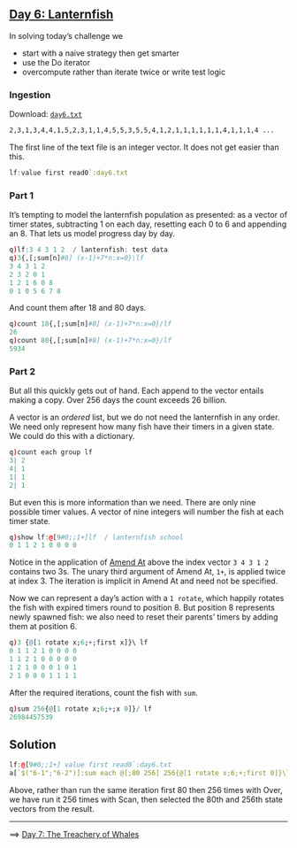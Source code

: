 ## [Day 6: Lanternfish](https://adventofcode.com/2021/day/6)

In solving today’s challenge we

* start with a naive strategy then get smarter
* use the Do iterator
* overcompute rather than iterate twice or write test logic


### Ingestion

Download: [`day6.txt`](./data/day6.txt)

```txt
2,3,1,3,4,4,1,5,2,3,1,1,4,5,5,3,5,5,4,1,2,1,1,1,1,1,1,4,1,1,1,4 ...
```
The first line of the text file is an integer vector. It does not get easier than this.

```q
lf:value first read0`:day6.txt
```


### Part 1

It’s tempting to model the lanternfish population as presented: as a vector of timer states, subtracting 1 on each day, resetting each 0 to 6 and appending an 8.
That lets us model progress day by day.
```q
q)lf:3 4 3 1 2  / lanternfish: test data
q)3{,[;sum[n]#8] (x-1)+7*n:x=0}\lf
3 4 3 1 2
2 3 2 0 1
1 2 1 6 0 8
0 1 0 5 6 7 8
```
And count them after 18 and 80 days.
```q
q)count 18{,[;sum[n]#8] (x-1)+7*n:x=0}/lf
26
q)count 80{,[;sum[n]#8] (x-1)+7*n:x=0}/lf
5934
```

### Part 2

But all this quickly gets out of hand. 
Each append to the vector entails making a copy.
Over 256 days the count exceeds 26 billion. 

A vector is an *ordered* list, but we do not need the lanternfish in any order. We need only represent how many fish have their timers in a given state. 
We could do this with a dictionary. 
```q
q)count each group lf
3| 2
4| 1
1| 1
2| 1
```
But even this is more information than we need. There are only nine possible timer values. 
A vector of nine integers will number the fish at each timer state.
```q
q)show lf:@[9#0;;1+]lf  / lanternfish school
0 1 1 2 1 0 0 0 0
```
Notice in the application of [Amend At](https://code.kx.com/q/ref/amend/) above the index vector `3 4 3 1 2` contains two 3s. 
The unary third argument of Amend At, `1+`, is applied twice at index 3. 
The iteration is implicit in Amend At and need not be specified. 

Now we can represent a day’s action with a `1 rotate`, which happily rotates the fish with expired timers round to position 8. 
But position 8 represents newly spawned fish: we also need to reset their parents’ timers by adding them at position 6.
```q
q)3 {@[1 rotate x;6;+;first x]}\ lf
0 1 1 2 1 0 0 0 0
1 1 2 1 0 0 0 0 0
1 2 1 0 0 0 1 0 1
2 1 0 0 0 1 1 1 1
```
After the required iterations, count the fish with `sum`.
```q
q)sum 256{@[1 rotate x;6;+;x 0]}/ lf
26984457539
```

## Solution

```q
lf:@[9#0;;1+] value first read0`:day6.txt
a[`$("6-1";"6-2")]:sum each @[;80 256] 256{@[1 rotate x;6;+;first 0]}\lf
```
Above, rather than run the same iteration first 80 then 256 times with Over, we have run it 256 times with Scan, then selected the 80th and 256th state vectors from the result. 

---
==>
[Day 7: The Treachery of Whales](./07-treachery-whales.md) 